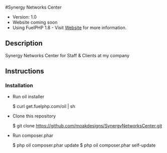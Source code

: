#Synergy Networks Center

* Version: 1.0
* Website coming soon
* Using FuelPHP 1.8 - Visit [Website](http://fuelphp.com/) for more information.


## Description

Synergy Networks Center for Staff & Clients at my company

## Instructions

### Installation

- Run oil installer

    $ curl get.fuelphp.com/oil | sh
    
- Clone this repository

    $ git clone https://github.com/moakdesigns/SynergyNetworksCenter.git
    
- Run composer.phar

    $ php oil composer.phar update
    $ php oil composer.phar self-update

